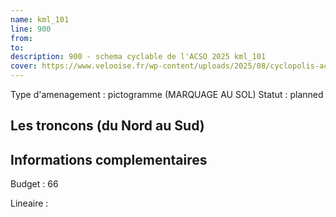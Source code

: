 ```yaml
---
name: kml_101 
line: 900
from: 
to:  
description: 900 - schema cyclable de l'ACSO 2025 kml_101 
cover: https://www.velooise.fr/wp-content/uploads/2025/08/cyclopolis-acso-900.jpg
---
```

Type d'amenagement : pictogramme (MARQUAGE AU SOL)
Statut : planned
## Les troncons (du Nord au Sud)

## Informations complementaires

Budget  : 66 

Lineaire :


